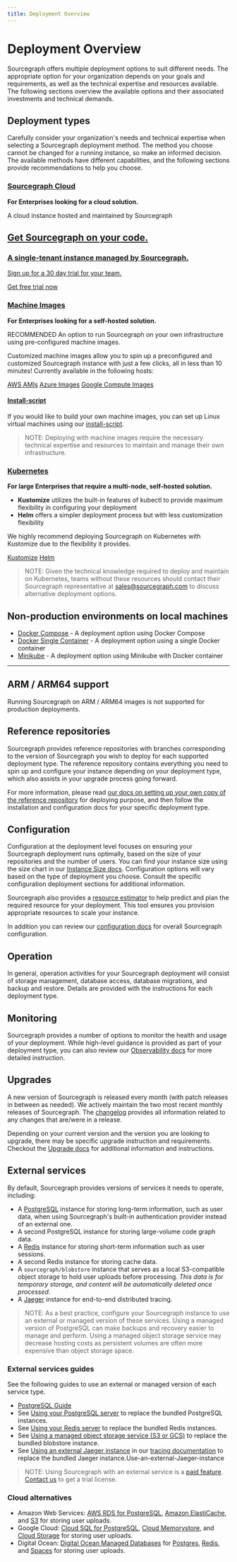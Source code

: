 ```yaml
---
title: Deployment Overview
---
```


# Deployment Overview

Sourcegraph offers multiple deployment options to suit different needs. The appropriate option for your organization depends on your goals and requirements, as well as the technical expertise and resources available. The following sections overview the available options and their associated investments and technical demands.

## Deployment types

Carefully consider your organization's needs and technical expertise when selecting a Sourcegraph deployment method. The method you choose cannot be changed for a running instance, so make an informed decision. The available methods have different capabilities, and the following sections provide recommendations to help you choose.

### [Sourcegraph Cloud](https://signup.sourcegraph.com/)

**For Enterprises looking for a cloud solution.**

A cloud instance hosted and maintained by Sourcegraph

<div>
  <a class="cloud-cta" href="https://signup.sourcegraph.com" target="_blank" rel="noopener noreferrer">
    <div class="cloud-cta-copy">
      <h2>Get Sourcegraph on your code.</h2>
      <h3>A single-tenant instance managed by Sourcegraph.</h3>
      <p>Sign up for a 30 day trial for your team.</p>
    </div>
    <div class="cloud-cta-btn-container">
      <div class="visual-btn">Get free trial now</div>
    </div>
  </a>
</div>
  
### [Machine Images](machine-images/index.md) 

**For Enterprises looking for a self-hosted solution.** 

<span class="badge badge-note">RECOMMENDED</span> An option to run Sourcegraph on your own infrastructure using pre-configured machine images.

Customized machine images allow you to spin up a preconfigured and customized Sourcegraph instance with just a few clicks, all in less than 10 minutes! Currently available in the following hosts:

<div class="getting-started">
  <a class="btn btn-secondary text-center" href="machine-images/aws-ami"><span>AWS AMIs</span></a>
  <a class="btn btn-secondary text-center" href="machine-images/azure"><span>Azure Images</span></a>
  <a class="btn btn-secondary text-center" href="machine-images/gce"><span>Google Compute Images</span></a>
</div>

#### [Install-script](single-node/script.md)

If you would like to build your own machine images, you can set up Linux virtual machines using our [install-script](single-node/script.md).

>NOTE: Deploying with machine images require the necessary technical expertise and resources to maintain and manage their own infrastructure.

### [Kubernetes](kubernetes/index.md)

**For large Enterprises that require a multi-node, self-hosted solution.**

- **Kustomize** utilizes the built-in features of kubectl to provide maximum flexibility in configuring your deployment
- **Helm** offers a simpler deployment process but with less customization flexibility

We highly recommend deploying Sourcegraph on Kubernetes with Kustomize due to the flexibility it provides.

<div class="getting-started">
  <a class="btn btn-secondary text-center" href="kubernetes/index"><span>Kustomize</span></a>
  <a class="btn btn-secondary text-center" href="kubernetes/helm"><span>Helm</span></a>
</div>

>NOTE: Given the technical knowledge required to deploy and maintain on Kubernetes, teams without these resources should contact their Sourcegraph representative at [sales@sourcegraph.com](mailto:sales@sourcegraph.com) to discuss alternative deployment options.

## Non-production environments on local machines

  - [Docker Compose](docker-compose/index.md) - A deployment option using Docker Compose
  - [Docker Single Container](docker-single-container/index.md) - A deployment option using a single Docker container
  - [Minikube](single-node/minikube.md) - A deployment option using Minikube with Docker container

---

## ARM / ARM64 support

Running Sourcegraph on ARM / ARM64 images is not supported for production deployments.

## Reference repositories

Sourcegraph provides reference repositories with branches corresponding to the version of Sourcegraph you wish to deploy for each supported deployment type. The reference repository contains everything you need to spin up and configure your instance depending on your deployment type, which also assists in your upgrade process going forward.

For more information, please read [our docs on setting up your own copy of the reference repository](repositories.md) for deploying purpose, and then follow the installation and configuration docs for your specific deployment type.

## Configuration

Configuration at the deployment level focuses on ensuring your Sourcegraph deployment runs optimally, based on the size of your repositories and the number of users. You can find your instance size using the size chart in our [Instance Size docs](instance-size.md). Configuration options will vary based on the type of deployment you choose. Consult the specific configuration deployment sections for additional information.

Sourcegraph also provides a [resource estimator](resource_estimator.md) to help predict and plan the required resource for your deployment. This tool ensures you provision appropriate resources to scale your instance.

In addition you can review our [configuration docs](../config/index.md) for overall Sourcegraph configuration.

## Operation

In general, operation activities for your Sourcegraph deployment will consist of storage management, database access, database migrations, and backup and restore. Details are provided with the instructions for each deployment type.

## Monitoring

Sourcegraph provides a number of options to monitor the health and usage of your deployment. While high-level guidance is provided as part of your deployment type, you can also review our [Observability docs](../observability/index.md) for more detailed instruction.

## Upgrades

A new version of Sourcegraph is released every month (with patch releases in between as needed). We actively maintain the two most recent monthly releases of Sourcegraph. The [changelog](../../CHANGELOG.md) provides all information related to any changes that are/were in a release.

Depending on your current version and the version you are looking to upgrade, there may be specific upgrade instruction and requirements. Checkout the [Upgrade docs](../updates/index.md) for additional information and instructions.

## External services

By default, Sourcegraph provides versions of services it needs to operate, including:

- A [PostgreSQL](https://www.postgresql.org/) instance for storing long-term information, such as user data, when using Sourcegraph's built-in authentication provider instead of an external one.
- A second PostgreSQL instance for storing large-volume code graph data.
- A [Redis](https://redis.io/) instance for storing short-term information such as user sessions.
- A second Redis instance for storing cache data.
- A `sourcegraph/blobstore` instance that serves as a local S3-compatible object storage to hold user uploads before processing. _This data is for temporary storage, and content will be automatically deleted once processed._
- A [Jaeger](https://www.jaegertracing.io/) instance for end-to-end distributed tracing.

> NOTE: As a best practice, configure your Sourcegraph instance to use an external or managed version of these services. Using a managed version of PostgreSQL can make backups and recovery easier to manage and perform. Using a managed object storage service may decrease hosting costs as persistent volumes are often more expensive than object storage space.

### External services guides

See the following guides to use an external or managed version of each service type.

- [PostgreSQL Guide](../postgres.md)
- See [Using your PostgreSQL server](../external_services/postgres.md) to replace the bundled PostgreSQL instances.
- See [Using your Redis server](../external_services/redis.md) to replace the bundled Redis instances.
- See [Using a managed object storage service (S3 or GCS)](../external_services/object_storage.md) to replace the bundled blobstore instance.
- See [Using an external Jaeger instance](../observability/tracing.md#use-an-external-jaeger-instance) in our [tracing documentation](../observability/tracing.md) to replace the bundled Jaeger instance.Use-an-external-Jaeger-instance

> NOTE: Using Sourcegraph with an external service is a [paid feature](https://about.sourcegraph.com/pricing). [Contact us](https://about.sourcegraph.com/contact/sales) to get a trial license.

### Cloud alternatives

- Amazon Web Services: [AWS RDS for PostgreSQL](https://aws.amazon.com/rds/), [Amazon ElastiCache](https://aws.amazon.com/elasticache/redis/), and [S3](https://aws.amazon.com/s3/) for storing user uploads.
- Google Cloud: [Cloud SQL for PostgreSQL](https://cloud.google.com/sql/docs/postgres/), [Cloud Memorystore](https://cloud.google.com/memorystore/), and [Cloud Storage](https://cloud.google.com/storage) for storing user uploads.
- Digital Ocean: [Digital Ocean Managed Databases](https://www.digitalocean.com/products/managed-databases/) for [Postgres](https://www.digitalocean.com/products/managed-databases-postgresql/), [Redis](https://www.digitalocean.com/products/managed-databases-redis/), and [Spaces](https://www.digitalocean.com/products/spaces/) for storing user uploads.
